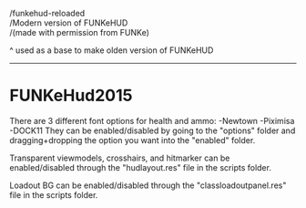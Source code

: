 /funkehud-reloaded  
/Modern version of FUNKeHUD  
/(made with permission from FUNKe)  

^
used as a base to make olden version of FUNKeHUD

_______________________________________

# FUNKeHud2015
There are 3 different font options for health and ammo:
-Newtown
-Piximisa
-DOCK11
They can be enabled/disabled by going to the "options" folder and dragging+dropping the option you want into the "enabled" folder.

Transparent viewmodels, crosshairs, and hitmarker can be enabled/disabled through the "hudlayout.res" file in the scripts folder.

Loadout BG can be enabled/disabled through the "classloadoutpanel.res" file in the scripts folder.
